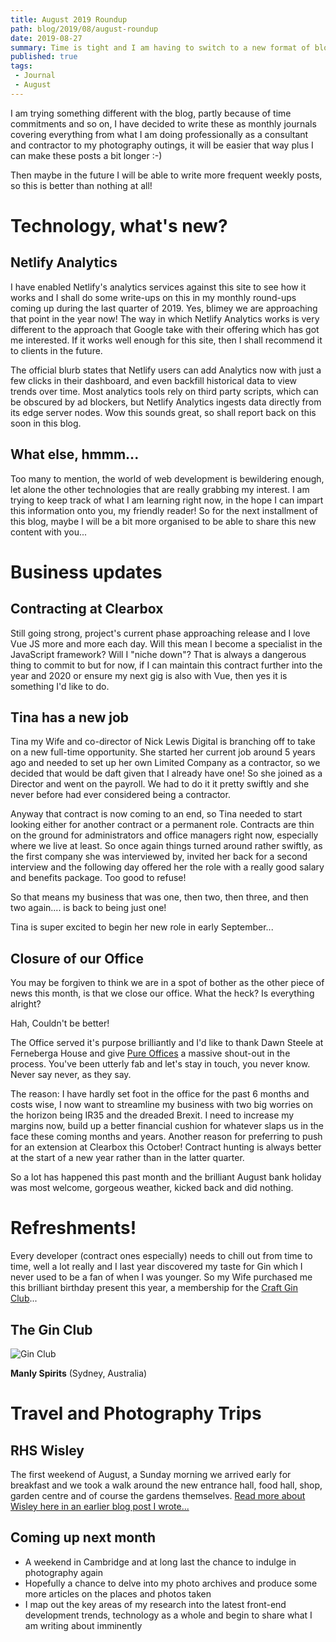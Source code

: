 ```yaml
---
title: August 2019 Roundup
path: blog/2019/08/august-roundup
date: 2019-08-27
summary: Time is tight and I am having to switch to a new format of blog post that I share every month but hopefully this will mean longer articles with a mix of content? Let's see how it rolls!
published: true
tags: 
 - Journal
 - August
---
```


I am trying something different with the blog, partly because of time commitments and so on, I have decided to write these as monthly journals covering everything from what I am doing professionally as a consultant and contractor to my photography outings, it will be easier that way plus I can make these posts a bit longer :-)

Then maybe in the future I will be able to write more frequent weekly posts, so this is better than nothing at all!

# Technology, what's new?

## Netlify Analytics

I have enabled Netlify's analytics services against this site to see how it works and I shall do some write-ups on this in my monthly round-ups coming up during the last quarter of 2019. Yes, blimey we are approaching that point in the year now! The way in which Netlify Analytics works is very different to the approach that Google take with their offering which has got me interested. If it works well enough for this site, then I shall recommend it to clients in the future. 

The official blurb states that Netlify users can add Analytics now with just a few clicks in their dashboard, and even backfill historical data to view trends over time. Most analytics tools rely on third party scripts, which can be obscured by ad blockers, but Netlify Analytics ingests data directly from its edge server nodes. Wow this sounds great, so shall report back on this soon in this blog.

## What else, hmmm...

Too many to mention, the world of web development is bewildering enough, let alone the other technologies that are really grabbing my interest. I am trying to keep track of what I am learning right now, in the hope I can impart this information onto you, my friendly reader! So for the next installment of this blog, maybe I will be a bit more organised to be able to share this new content with you...

# Business updates

## Contracting at Clearbox

Still going strong, project's current phase approaching release and I love Vue JS more and more each day. Will this mean I become a specialist in the JavaScript framework? Will I "niche down"? That is always a dangerous thing to commit to but for now, if I can maintain this contract further into the year and 2020 or ensure my next gig is also with Vue, then yes it is something I'd like to do.

## Tina has a new job

Tina my Wife and co-director of Nick Lewis Digital is branching off to take on a new full-time opportunity. She started her current job around 5 years ago and needed to set up her own Limited Company as a contractor, so we decided that would be daft given that I already have one! So she joined as a Director and went on the payroll. We had to do it it pretty swiftly and she never before had ever considered being a contractor. 

Anyway that contract is now coming to an end, so Tina needed to start looking either for another contract or a permanent role. Contracts are thin on the ground for administrators and office managers right now, especially where we live at least. So once again things turned around rather swiftly, as the first company she was interviewed by, invited her back for a second interview and the following day offered her the role with a really good salary and benefits package. Too good to refuse!

So that means my business that was one, then two, then three, and then two again.... is back to being just one!

Tina is super excited to begin her new role in early September...

## Closure of our Office

You may be forgiven to think we are in a spot of bother as the other piece of news this month, is that we close our office. What the heck? Is everything alright? 

Hah, Couldn't be better!

The Office served it's purpose brilliantly and I'd like to thank Dawn Steele at Ferneberga House and give [Pure Offices](https://www.pureoffices.co.uk/locations/farnborough/) a massive shout-out in the process. You've been utterly fab and let's stay in touch, you never know. Never say never, as they say.

The reason: I have hardly set foot in the office for the past 6 months and costs wise, I now want to streamline my business with two big worries on the horizon being IR35 and the dreaded Brexit. I need to increase my margins now, build up a better financial cushion for whatever slaps us in the face these coming months and years. Another reason for preferring to push for an extension at Clearbox this October! Contract hunting is always better at the start of a new year rather than in the latter quarter.

So a lot has happened this past month and the brilliant August bank holiday was most welcome, gorgeous weather, kicked back and did nothing. 

# Refreshments!

Every developer (contract ones especially) needs to chill out from time to time, well a lot really and I last year discovered my taste for Gin which I never used to be a fan of when I was younger. So my Wife purchased me this brilliant birthday present this year, a membership for the [Craft Gin Club](https://www.craftginclub.co.uk/)...

## The Gin Club 

![Gin Club](/images/uploads/IMG_1214.jpg "Craft Gin Club")

__Manly Spirits__ (Sydney, Australia)

# Travel and Photography Trips

## RHS Wisley

The first weekend of August, a Sunday morning we arrived early for breakfast and we took a walk around the new entrance hall, food hall, shop, garden centre and of course the gardens themselves. [Read more about Wisley here in an earlier blog post I wrote...](/blog/2019/08/wisley)

## Coming up next month

- A weekend in Cambridge and at long last the chance to indulge in photography again
- Hopefully a chance to delve into my photo archives and produce some more articles on the places and photos taken
- I map out the key areas of my research into the latest front-end development trends, technology as a whole and begin to share what I am writing about imminently